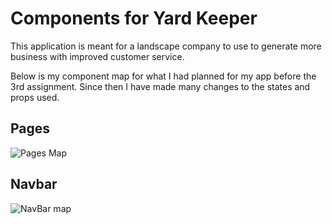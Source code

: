 # Components for Yard Keeper
This application is meant for a landscape company to use to generate more business with improved customer service.

Below is my component map for what I had planned for my app before the 3rd assignment. Since then I have made many changes to the states and props used. 

## Pages 

![Pages Map](https://drive.google.com/uc?id=1VqyOz7rYrMiNNUlX2Of4OdIu009PrStS)


## Navbar
![NavBar map](https://drive.google.com/uc?id=1NPsAISsj-oi7ffLFCymgrhyC_cguASxW)

